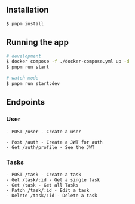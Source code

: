 ## Installation

```bash
$ pnpm install
```

## Running the app

```bash
# development
$ docker compose -f ./docker-compose.yml up -d
$ pnpm run start

# watch mode
$ pnpm run start:dev
```

## Endpoints

### User 
    - POST /user - Create a user 

    - Post /auth - Create a JWT for auth
    - Get /auth/profile - See the JWT

### Tasks 
    - POST /task - Create a task
    - Get /task/:id - Get a single task
    - Get /task - Get all Tasks
    - Patch /task/:id - Edit a task
    - Delete /task/:id - Delete a task
